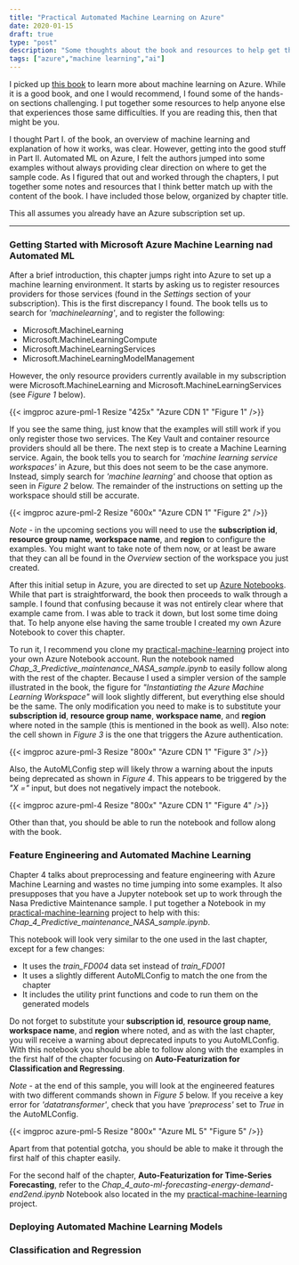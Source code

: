 ```yaml
---
title: "Practical Automated Machine Learning on Azure"
date: 2020-01-15
draft: true
type: "post"
description: "Some thoughts about the book and resources to help get through it more easily."
tags: ["azure","machine learning","ai"]
---
```


I picked up [this book](http://shop.oreilly.com/product/0636920269885.do) to learn more about machine learning on Azure. While it is a good book, and one I would recommend, I found some of the hands-on sections challenging. I put together some resources to help anyone else that experiences those same difficulties. If you are reading this, then that might be you.

I thought Part I. of the book, an overview of machine learning and explanation of how it works, was clear. However, getting into the good stuff in Part II. Automated ML on Azure, I felt the authors jumped into some examples without always providing clear direction on where to get the sample code. As I figured that out and worked through the chapters, I put together some notes and resources that I think better match up with the content of the book. I have included those below, organized by chapter title.

This all assumes you already have an Azure subscription set up.

---

### Getting Started with Microsoft Azure Machine Learning nad Automated ML

After a brief introduction, this chapter jumps right into Azure to set up a machine learning environment. It starts by asking us to register resources providers for those services (found in the *Settings* section of your subscription). This is the first discrepancy I found. The book tells us to search for *'machinelearning'*, and to register the following:

* Microsoft.MachineLearning
* Microsoft.MachineLearningCompute
* Microsoft.MachineLearningServices
* Microsoft.MachineLearningModelManagement

However, the only resource providers currently available in my subscription were Microsoft.MachineLearning and Microsoft.MachineLearningServices (see *Figure 1* below).

{{< imgproc azure-pml-1 Resize "425x" "Azure CDN 1" "Figure 1" />}}

If you see the same thing, just know that the examples will still work if you only register those two services. The Key Vault and container resource providers should all be there. The next step is to create a Machine Learning service. Again, the book tells you to search for *'machine learning service workspaces'* in Azure, but this does not seem to be the case anymore. Instead, simply search for *'machine learning'* and choose that option as seen in *Figure 2* below. The remainder of the instructions on setting up the workspace should still be accurate.

{{< imgproc azure-pml-2 Resize "600x" "Azure CDN 1" "Figure 2" />}}

*Note* - in the upcoming sections you will need to use the **subscription id**, **resource group name**, **workspace name**, and **region** to configure the examples. You might want to take note of them now, or at least be aware that they can all be found in the *Overview* section of the workspace you just created.

After this initial setup in Azure, you are directed to set up [Azure Notebooks](https://notebooks.azure.com/). While that part is straightforward, the book then proceeds to walk through a sample. I found that confusing because it was not entirely clear where that example came from. I was able to track it down, but lost some time doing that. To help anyone else having the same trouble I created my own Azure Notebook to cover this chapter. 

To run it, I recommend you clone my [practical-machine-learning](https://notebooks.azure.com/tsa-adams/projects/practical-machine-learning) project into your own Azure Notebook account. Run the notebook named *Chap_3_Predictive_maintenance_NASA_sample.ipynb* to easily follow along with the rest of the chapter. Because I used a simpler version of the sample illustrated in the book, the figure for *"Instantiating the Azure Machine Learning Workspace"* will look slightly different, but everything else should be the same. The only modification you need to make is to substitute your **subscription id**, **resource group name**, **workspace name**, and **region** where noted in the sample (this is mentioned in the book as well). Also note: the cell shown in *Figure 3* is the one that triggers the Azure authentication.

{{< imgproc azure-pml-3 Resize "800x" "Azure CDN 1" "Figure 3" />}}

Also, the AutoMLConfig step will likely throw a warning about the inputs being deprecated as shown in *Figure 4*. This appears to be triggered by the *"X ="* input, but does not negatively impact the notebook.

{{< imgproc azure-pml-4 Resize "800x" "Azure CDN 1" "Figure 4" />}}

Other than that, you should be able to run the notebook and follow along with the book.

### Feature Engineering and Automated Machine Learning

Chapter 4 talks about preprocessing and feature engineering with Azure Machine Learning and wastes no time jumping into some examples. It also presupposes that you have a Jupyter notebook set up to work through the Nasa Predictive Maintenance sample. I put together a Notebook in my [practical-machine-learning](https://notebooks.azure.com/tsa-adams/projects/practical-machine-learning) project to help with this: *Chap_4_Predictive_maintenance_NASA_sample.ipynb*.

This notebook will look very similar to the one used in the last chapter, except for a few changes:

* It uses the *train_FD004* data set instead of *train_FD001*
* It uses a slightly different AutoMLConfig to match the one from the chapter
* It includes the utility print functions and code to run them on the generated models

Do not forget to substitute your **subscription id**, **resource group name**, **workspace name**, and **region** where noted, and as with the last chapter, you will receive a warning about deprecated inputs to you AutoMLConfig. With this notebook you should be able to follow along with the examples in the first half of the chapter focusing on **Auto-Featurization for Classification and Regressing**.

*Note* - at the end of this sample, you will look at the engineered features with two different commands shown in *Figure 5* below. If you receive a key error for *'datatransformer'*, check that you have *'preprocess'* set to *True* in the AutoMLConfig.

{{< imgproc azure-pml-5 Resize "800x" "Azure ML 5" "Figure 5" />}}

Apart from that potential gotcha, you should be able to make it through the first half of this chapter easily.

For the second half of the chapter, **Auto-Featurization for Time-Series Forecasting**, refer to the *Chap_4_auto-ml-forecasting-energy-demand-end2end.ipynb* Notebook also located in the my [practical-machine-learning](https://notebooks.azure.com/tsa-adams/projects/practical-machine-learning) project.



### Deploying Automated Machine Learning Models

### Classification and Regression
